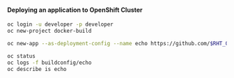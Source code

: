 #### Deploying an application to OpenShift Cluster  
```bash
oc login -u developer -p developer
oc new-project docker-build

oc new-app --as-deployment-config --name echo https://github.com/$RHT_OCP4_GITHUB_USER/DO288-apps#docker-build --context-dir ubi-echo

oc status 
oc logs -f buildconfig/echo
oc describe is echo
```  
